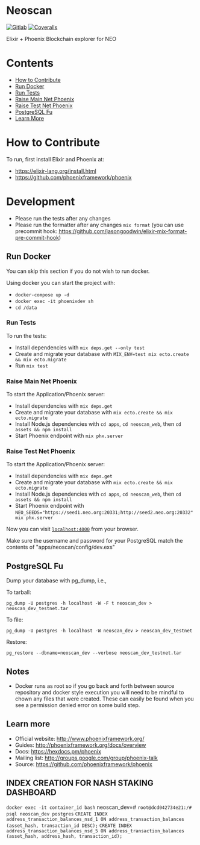 # Neoscan

[![Gitlab](https://gitlab.com/CityOfZion/neo-scan/badges/master/build.svg)](https://gitlab.com/CityOfZion/neo-scan/pipelines)
[![Coveralls](https://img.shields.io/coveralls/CityOfZion/neo-scan.svg?branch=master)](https://coveralls.io/github/CityOfZion/neo-scan)

Elixir + Phoenix Blockchain explorer for NEO

# Contents
<!-- TOC depthFrom:1 depthTo:6 withLinks:1 updateOnSave:0 orderedList:0 -->
- [How to Contribute](#how-to-contribute)
- [Run Docker](#run-docker)
- [Run Tests](#run-tests)
- [Raise Main Net Phoenix](#raise-main-net-phoenix)
- [Raise Test Net Phoenix](#raise-test-net-phoenix)
- [PostgreSQL Fu](#postgresql-fu)
- [Learn More](#learn-more)

<!-- /TOC -->

# How to Contribute

To run, first install Elixir and Phoenix at:

* https://elixir-lang.org/install.html
* https://github.com/phoenixframework/phoenix

# Development
- Please run the tests after any changes
- Please run the formatter after any changes `mix format` (you can use precommit hook: https://github.com/jasongoodwin/elixir-mix-format-pre-commit-hook)

## Run Docker

You can skip this section if you do not wish to run docker.

Using docker you can start the project with:
- `docker-compose up -d`
- `docker exec -it phoenixdev sh`
- `cd /data`

### Run Tests

To run the tests:
 * Install dependencies with `mix deps.get --only test`
 * Create and migrate your database with `MIX_ENV=test mix ecto.create && mix ecto.migrate`
 * Run `mix test`

### Raise Main Net Phoenix

To start the Application/Phoenix server:

  * Install dependencies with `mix deps.get`
  * Create and migrate your database with `mix ecto.create && mix ecto.migrate`
  * Install Node.js dependencies with `cd apps`, `cd neoscan_web`, then `cd assets && npm install`
  * Start Phoenix endpoint with `mix phx.server`

### Raise Test Net Phoenix

To start the Application/Phoenix server:

  * Install dependencies with `mix deps.get`
  * Create and migrate your database with `mix ecto.create && mix ecto.migrate`
  * Install Node.js dependencies with `cd apps`, `cd neoscan_web`, then `cd assets && npm install`
  * Start Phoenix endpoint with `NEO_SEEDS="https://seed1.neo.org:20331;http://seed2.neo.org:20332" mix phx.server`

Now you can visit [`localhost:4000`](http://localhost:4000) from your browser.

Make sure the username and password for your PostgreSQL match the contents of "apps/neoscan/config/dev.exs"

## PostgreSQL Fu

Dump your database with pg_dump, i.e.,

To tarball:

`pg_dump -U postgres -h localhost -W -F t neoscan_dev > neoscan_dev_testnet.tar`

To file:

`pg_dump -U postgres -h localhost -W neoscan_dev > neoscan_dev_testnet`

Restore:

`pg_restore --dbname=neoscan_dev --verbose neoscan_dev_testnet.tar`


## Notes

- Docker runs as root so if you go back and forth between source repository and docker style execution you will need to be mindful to chown any files that were created. These can easily be found when you see a permission denied error on some build step.

## Learn more

  * Official website: http://www.phoenixframework.org/
  * Guides: http://phoenixframework.org/docs/overview
  * Docs: https://hexdocs.pm/phoenix
  * Mailing list: http://groups.google.com/group/phoenix-talk
  * Source: https://github.com/phoenixframework/phoenix

## INDEX CREATION FOR NASH STAKING DASHBOARD
`docker exec -it container_id bash`
neoscan_dev=# `root@dcd042734e21:/# psql neoscan_dev postgres`
`CREATE INDEX address_transaction_balances_nsd_1 ON address_transaction_balances (asset_hash, transaction_id DESC);`
`CREATE INDEX address_transaction_balances_nsd_5 ON address_transaction_balances (asset_hash, address_hash, transaction_id);`